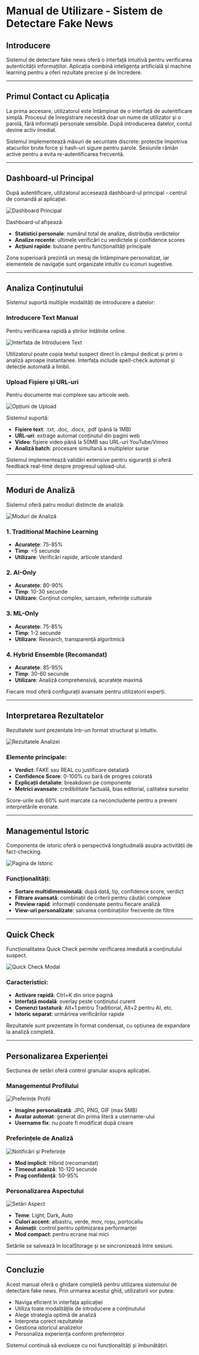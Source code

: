 # Manual de Utilizare - Sistem de Detectare Fake News

## Introducere

Sistemul de detectare fake news oferă o interfață intuitivă pentru verificarea autenticității informațiilor. Aplicația combină inteligența artificială și machine learning pentru a oferi rezultate precise și de încredere.

---

## Primul Contact cu Aplicația

La prima accesare, utilizatorul este întâmpinat de o interfață de autentificare simplă. Procesul de înregistrare necesită doar un nume de utilizator și o parolă, fără informații personale sensibile. După introducerea datelor, contul devine activ imediat.

Sistemul implementează măsuri de securitate discrete: protecție împotriva atacurilor brute force și hash-uri sigure pentru parole. Sesiunile rămân active pentru a evita re-autentificarea frecventă.

---

## Dashboard-ul Principal

După autentificare, utilizatorul accesează dashboard-ul principal - centrul de comandă al aplicației.

![Dashboard Principal](images/dashboard_main.png)

Dashboard-ul afișează:
- **Statistici personale**: numărul total de analize, distribuția verdictelor
- **Analize recente**: ultimele verificări cu verdictele și confidence scores
- **Acțiuni rapide**: butoane pentru funcționalități principale

Zona superioară prezintă un mesaj de întâmpinare personalizat, iar elementele de navigație sunt organizate intuitiv cu iconuri sugestive.

---

## Analiza Conținutului

Sistemul suportă multiple modalități de introducere a datelor:

### Introducere Text Manual
Pentru verificarea rapidă a știrilor întâlnite online.

![Interfața de Introducere Text](images/upload_text.png)

Utilizatorul poate copia textul suspect direct în câmpul dedicat și primi o analiză aproape instantanee. Interfața include spell-check automat și detecție automată a limbii.

### Upload Fișiere și URL-uri
Pentru documente mai complexe sau articole web.

![Opțiuni de Upload](images/upload_options.png)

Sistemul suportă:
- **Fișiere text**: .txt, .doc, .docx, .pdf (până la 1MB)
- **URL-uri**: extrage automat conținutul din pagini web
- **Video**: fișiere video până la 50MB sau URL-uri YouTube/Vimeo
- **Analiză batch**: procesare simultană a multiplelor surse

Sistemul implementează validări extensive pentru siguranță și oferă feedback real-time despre progresul upload-ului.

---

## Moduri de Analiză

Sistemul oferă patru moduri distincte de analiză:

![Moduri de Analiză](images/analiza.png)

### 1. Traditional Machine Learning
- **Acuratețe**: 75-85%
- **Timp**: <5 secunde
- **Utilizare**: Verificări rapide, articole standard

### 2. AI-Only
- **Acuratețe**: 80-90%
- **Timp**: 10-30 secunde
- **Utilizare**: Conținut complex, sarcasm, referințe culturale

### 3. ML-Only
- **Acuratețe**: 75-85%
- **Timp**: 1-2 secunde
- **Utilizare**: Research, transparență algoritmică

### 4. Hybrid Ensemble (Recomandat)
- **Acuratețe**: 85-95%
- **Timp**: 30-60 secunde
- **Utilizare**: Analiză comprehensivă, acuratețe maximă

Fiecare mod oferă configurații avansate pentru utilizatorii experți.

---

## Interpretarea Rezultatelor

Rezultatele sunt prezentate într-un format structurat și intuitiv.

![Rezultatele Analizei](images/rezultate.png)

### Elemente principale:
- **Verdict**: FAKE sau REAL cu justificare detaliată
- **Confidence Score**: 0-100% cu bară de progres colorată
- **Explicații detaliate**: breakdown pe componente
- **Metrici avansate**: credibilitate factuală, bias editorial, calitatea surselor

Score-urile sub 60% sunt marcate ca neconcludente pentru a preveni interpretările eronate.

---

## Managementul Istoric

Componenta de istoric oferă o perspectivă longitudinală asupra activității de fact-checking.

![Pagina de Istoric](images/istoric.png)

### Funcționalități:
- **Sortare multidimensională**: după dată, tip, confidence score, verdict
- **Filtrare avansată**: combinații de criterii pentru căutări complexe
- **Preview rapid**: informații condensate pentru fiecare analiză
- **View-uri personalizate**: salvarea combinațiilor frecvente de filtre

---

## Quick Check

Funcționalitatea Quick Check permite verificarea imediată a conținutului suspect.

![Quick Check Modal](images/quick.png)

### Caracteristici:
- **Activare rapidă**: Ctrl+K din orice pagină
- **Interfață modală**: overlay peste conținutul curent
- **Comenzi tastatură**: Alt+1 pentru Traditional, Alt+2 pentru AI, etc.
- **Istoric separat**: urmărirea verificărilor rapide

Rezultatele sunt prezentate în format condensat, cu opțiunea de expandare la analiză completă.

---

## Personalizarea Experienței

Secțiunea de setări oferă control granular asupra aplicației.

### Managementul Profilului
![Preferințe Profil](images/setari3.png)

- **Imagine personalizată**: JPG, PNG, GIF (max 5MB)
- **Avatar automat**: generat din prima literă a username-ului
- **Username fix**: nu poate fi modificat după creare

### Preferințele de Analiză
![Notificări și Preferințe](images/setari1.png)

- **Mod implicit**: Hibrid (recomandat)
- **Timeout analiză**: 10-120 secunde
- **Prag confidență**: 50-95%

### Personalizarea Aspectului
![Setări Aspect](images/setari2.png)

- **Teme**: Light, Dark, Auto
- **Culori accent**: albastru, verde, mov, roșu, portocaliu
- **Animații**: control pentru optimizarea performanței
- **Mod compact**: pentru ecrane mai mici

Setările se salvează în localStorage și se sincronizează între sesiuni.

---

## Concluzie

Acest manual oferă o ghidare completă pentru utilizarea sistemului de detectare fake news. Prin urmarea acestui ghid, utilizatorii vor putea:

- Naviga eficient în interfața aplicației
- Utiliza toate modalitățile de introducere a conținutului
- Alege strategia optimă de analiză
- Interpreta corect rezultatele
- Gestiona istoricul analizelor
- Personaliza experiența conform preferințelor

Sistemul continuă să evolueze cu noi funcționalități și îmbunătățiri. 
